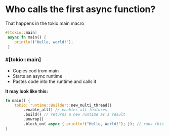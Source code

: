 # Who calls the first async function?
That happens in the tokio main macro

```rust
#[tokio::main]
 async fn main() {
    println!("Hello, world!");
 }
```

### #[tokio::main]
* Copies cod trom main
* Starts an async runtime
* Pastes code into the runtime and calls it

**It may look like this:**
```rust
fn main() {
    tokio::runtime::Builder::new_multi_thread()
        .enable_all() // enables all features
        .build() // returns a new runtime as a result
        .unwrap()
        .block_on( async { println!("Hello, World!"); }); // runs this block of code to completion
}
```
